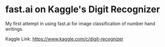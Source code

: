 # fast.ai on Kaggle's Digit Recognizer
My first attempt in using fast.ai for image classification of number hand writings.

Kaggle Link:
https://www.kaggle.com/c/digit-recognizer
